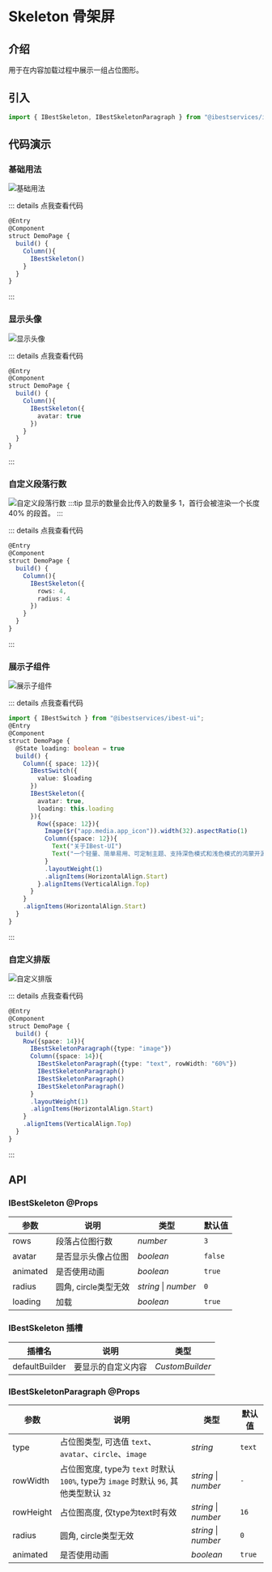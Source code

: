 # Skeleton 骨架屏

## 介绍

用于在内容加载过程中展示一组占位图形。
 
## 引入

```ts
import { IBestSkeleton, IBestSkeletonParagraph } from "@ibestservices/ibest-ui";
```

## 代码演示

### 基础用法

![基础用法](./images/base.gif)

::: details 点我查看代码
```ts
@Entry
@Component
struct DemoPage {
  build() {
    Column(){
      IBestSkeleton()
    }
  }
}
```
:::

### 显示头像

![显示头像](./images/avatar.gif)

::: details 点我查看代码
```ts
@Entry
@Component
struct DemoPage {
  build() {
    Column(){
      IBestSkeleton({
        avatar: true
      })
    }
  }
}
```
:::

### 自定义段落行数

![自定义段落行数](./images/rows.gif)
:::tip
显示的数量会比传入的数量多 1，首行会被渲染一个长度 40% 的段首。
:::

::: details 点我查看代码
```ts
@Entry
@Component
struct DemoPage {
  build() {
    Column(){
      IBestSkeleton({
        rows: 4,
        radius: 4
      })
    }
  }
}
```
:::

### 展示子组件

![展示子组件](./images/show-child.gif)

::: details 点我查看代码
```ts
import { IBestSwitch } from "@ibestservices/ibest-ui";
@Entry
@Component
struct DemoPage {
  @State loading: boolean = true
  build() {
    Column({ space: 12}){
      IBestSwitch({
        value: $loading
      })
      IBestSkeleton({
        avatar: true,
        loading: this.loading
      }){
        Row({space: 12}){
          Image($r("app.media.app_icon")).width(32).aspectRatio(1)
          Column({space: 12}){
            Text("关于IBest-UI")
            Text("一个轻量、简单易用、可定制主题、支持深色模式和浅色模式的鸿蒙开源UI组件库。)
          }
          .layoutWeight(1)
          .alignItems(HorizontalAlign.Start)
        }.alignItems(VerticalAlign.Top)
      }
    }
    .alignItems(HorizontalAlign.Start)
  }
}
```
:::

### 自定义排版

![自定义排版](./images/custom-arrange.gif)

::: details 点我查看代码
```ts
@Entry
@Component
struct DemoPage {
  build() {
    Row({space: 14}){
      IBestSkeletonParagraph({type: "image"})
      Column({space: 14}){
        IBestSkeletonParagraph({type: "text", rowWidth: "60%"})
        IBestSkeletonParagraph()
        IBestSkeletonParagraph()
        IBestSkeletonParagraph()
      }
      .layoutWeight(1)
      .alignItems(HorizontalAlign.Start)
    }
    .alignItems(VerticalAlign.Top)
  }
}
```
:::


## API

### IBestSkeleton @Props

| 参数          | 说明                                 | 类型      | 默认值     |
| ------------ | ----------------------------------- | --------- | ---------- |
| rows         | 段落占位图行数                         | _number_  | `3` |
| avatar       | 是否显示头像占位图                      | _boolean_ |  `false`  |
| animated     | 是否使用动画                           | _boolean_ |  `true`  |
| radius       | 圆角, circle类型无效                   | _string_ \| _number_ |  `0`  |
| loading      | 加载                                  | _boolean_ |  `true`  |

### IBestSkeleton 插槽

| 插槽名              | 说明                | 类型             |
| ------------------ | -------------------| ----------------|
| defaultBuilder     | 要显示的自定义内容    | _CustomBuilder_ |

### IBestSkeletonParagraph @Props

| 参数          | 说明                                 | 类型      | 默认值     |
| ------------ | ----------------------------------- | --------- | ---------- |
| type         | 占位图类型, 可选值 `text`、`avatar`、`circle`、`image`   | _string_  | `text` |
| rowWidth     | 占位图宽度, type为 `text` 时默认 `100%`, type为 `image` 时默认 `96`, 其他类型默认 `32`| _string_ \| _number_ |  `-`  |
| rowHeight    | 占位图高度, 仅type为text时有效           | _string_ \| _number_ |  `16`  |
| radius       | 圆角, circle类型无效                   | _string_ \| _number_ |  `0`  |
| animated     | 是否使用动画                           | _boolean_ |  `true`  |
